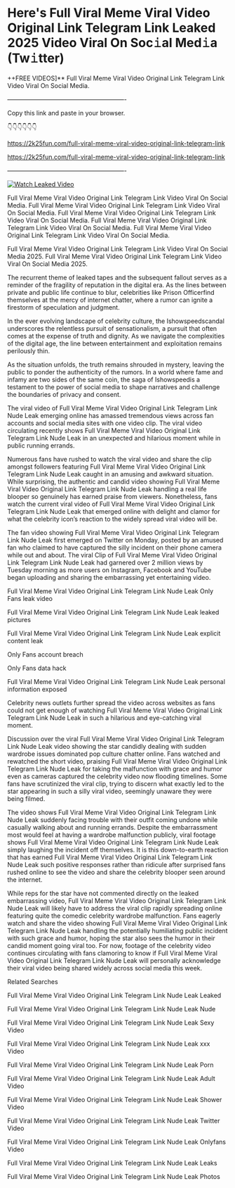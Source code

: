 # Here's Full Viral Meme Viral Video Original Link Telegram Link Leaked 2025 Video Viral On Soc𝚒al Med𝚒a (Tw𝚒tter)

++FREE VIDEOS]** Full Viral Meme Viral Video Original Link Telegram Link Video Viral On Social Media.

———————————————————-

Copy this link and paste in your browser.

👇👇👇👇👇👇

https://2k25fun.com/full-viral-meme-viral-video-original-link-telegram-link

https://2k25fun.com/full-viral-meme-viral-video-original-link-telegram-link

———————————————————-

[![Watch Leaked Video](https://miro.medium.com/v2/resize:fit:828/format:webp/1*cilzJN44JGOrTw9NJCrNHA.gif "Watch Leaked Video")](https://2k25fun.com/full-viral-meme-viral-video-original-link-telegram-link)

Full Viral Meme Viral Video Original Link Telegram Link Video Viral On Social Media. Full Viral Meme Viral Video Original Link Telegram Link Video Viral On Social Media. Full Viral Meme Viral Video Original Link Telegram Link Video Viral On Social Media. Full Viral Meme Viral Video Original Link Telegram Link Video Viral On Social Media. Full Viral Meme Viral Video Original Link Telegram Link Video Viral On Social Media.

Full Viral Meme Viral Video Original Link Telegram Link Video Viral On Social Media 2025. Full Viral Meme Viral Video Original Link Telegram Link Video Viral On Social Media 2025.

The recurrent theme of leaked tapes and the subsequent fallout serves as a reminder of the fragility of reputation in the digital era. As the lines between private and public life continue to blur, celebrities like Prison Officerfind themselves at the mercy of internet chatter, where a rumor can ignite a firestorm of speculation and judgment.

In the ever evolving landscape of celebrity culture, the Ishowspeedscandal underscores the relentless pursuit of sensationalism, a pursuit that often comes at the expense of truth and dignity. As we navigate the complexities of the digital age, the line between entertainment and exploitation remains perilously thin.

As the situation unfolds, the truth remains shrouded in mystery, leaving the public to ponder the authenticity of the rumors. In a world where fame and infamy are two sides of the same coin, the saga of Ishowspeedis a testament to the power of social media to shape narratives and challenge the boundaries of privacy and consent.

The viral video of Full Viral Meme Viral Video Original Link Telegram Link Nude Leak emerging online has amassed tremendous views across fan accounts and social media sites with one video clip. The viral video circulating recently shows Full Viral Meme Viral Video Original Link Telegram Link Nude Leak in an unexpected and hilarious moment while in public running errands.

Numerous fans have rushed to watch the viral video and share the clip amongst followers featuring Full Viral Meme Viral Video Original Link Telegram Link Nude Leak caught in an amusing and awkward situation. While surprising, the authentic and candid video showing Full Viral Meme Viral Video Original Link Telegram Link Nude Leak handling a real life blooper so genuinely has earned praise from viewers. Nonetheless, fans watch the current viral video of Full Viral Meme Viral Video Original Link Telegram Link Nude Leak that emerged online with delight and clamor for what the celebrity icon’s reaction to the widely spread viral video will be.

The fan video showing Full Viral Meme Viral Video Original Link Telegram Link Nude Leak first emerged on Twitter on Monday, posted by an amused fan who claimed to have captured the silly incident on their phone camera while out and about. The viral Clip of Full Viral Meme Viral Video Original Link Telegram Link Nude Leak had garnered over 2 million views by Tuesday morning as more users on Instagram, Facebook and YouTube began uploading and sharing the embarrassing yet entertaining video.

Full Viral Meme Viral Video Original Link Telegram Link Nude Leak Only Fans leak video

Full Viral Meme Viral Video Original Link Telegram Link Nude Leak leaked pictures

Full Viral Meme Viral Video Original Link Telegram Link Nude Leak explicit content leak

Only Fans account breach

Only Fans data hack

Full Viral Meme Viral Video Original Link Telegram Link Nude Leak personal information exposed

Celebrity news outlets further spread the video across websites as fans could not get enough of watching Full Viral Meme Viral Video Original Link Telegram Link Nude Leak in such a hilarious and eye-catching viral moment.

Discussion over the viral Full Viral Meme Viral Video Original Link Telegram Link Nude Leak video showing the star candidly dealing with sudden wardrobe issues dominated pop culture chatter online. Fans watched and rewatched the short video, praising Full Viral Meme Viral Video Original Link Telegram Link Nude Leak for taking the malfunction with grace and humor even as cameras captured the celebrity video now flooding timelines. Some fans have scrutinized the viral clip, trying to discern what exactly led to the star appearing in such a silly viral video, seemingly unaware they were being filmed.

The video shows Full Viral Meme Viral Video Original Link Telegram Link Nude Leak suddenly facing trouble with their outfit coming undone while casually walking about and running errands. Despite the embarrassment most would feel at having a wardrobe malfunction publicly, viral footage shows Full Viral Meme Viral Video Original Link Telegram Link Nude Leak simply laughing the incident off themselves. It is this down-to-earth reaction that has earned Full Viral Meme Viral Video Original Link Telegram Link Nude Leak such positive responses rather than ridicule after surprised fans rushed online to see the video and share the celebrity blooper seen around the internet.

While reps for the star have not commented directly on the leaked embarrassing video, Full Viral Meme Viral Video Original Link Telegram Link Nude Leak will likely have to address the viral clip rapidly spreading online featuring quite the comedic celebrity wardrobe malfunction. Fans eagerly watch and share the video showing Full Viral Meme Viral Video Original Link Telegram Link Nude Leak handling the potentially humiliating public incident with such grace and humor, hoping the star also sees the humor in their candid moment going viral too. For now, footage of the celebrity video continues circulating with fans clamoring to know if Full Viral Meme Viral Video Original Link Telegram Link Nude Leak will personally acknowledge their viral video being shared widely across social media this week.

Related Searches

Full Viral Meme Viral Video Original Link Telegram Link Nude Leak Leaked

Full Viral Meme Viral Video Original Link Telegram Link Nude Leak Nude

Full Viral Meme Viral Video Original Link Telegram Link Nude Leak Sexy Video

Full Viral Meme Viral Video Original Link Telegram Link Nude Leak xxx Video

Full Viral Meme Viral Video Original Link Telegram Link Nude Leak Porn

Full Viral Meme Viral Video Original Link Telegram Link Nude Leak Adult Video

Full Viral Meme Viral Video Original Link Telegram Link Nude Leak Shower Video

Full Viral Meme Viral Video Original Link Telegram Link Nude Leak Twitter Video

Full Viral Meme Viral Video Original Link Telegram Link Nude Leak Onlyfans Video

Full Viral Meme Viral Video Original Link Telegram Link Nude Leak Leaks

Full Viral Meme Viral Video Original Link Telegram Link Nude Leak Photos